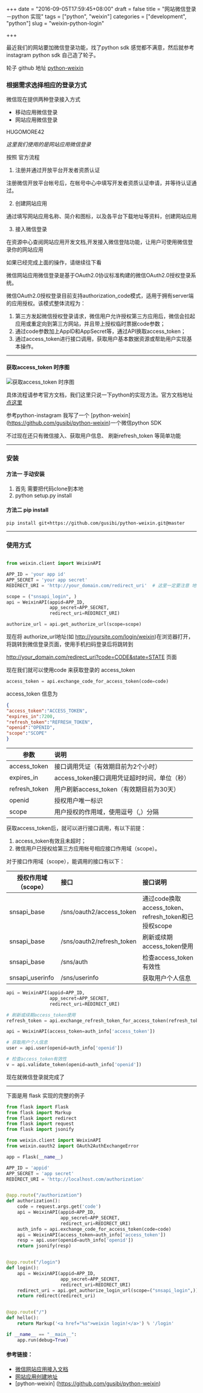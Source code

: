 +++
date = "2016-09-05T17:59:45+08:00"
draft = false
title = "网站微信登录－python 实现"
tags = ["python", "weixin"]
categories = ["development", "python"]
slug = "weixin-python-login"

+++

最近我们的网站要加微信登录功能，找了python sdk 感觉都不满意，然后就参考instagram python sdk 自己造了轮子。

轮子 github 地址  [python-weixin](https://github.com/gusibi/python-weixin)

### 根据需求选择相应的登录方式

微信现在提供两种登录接入方式

* 移动应用微信登录
* 网站应用微信登录

HUGOMORE42

*这里我们使用的是网站应用微信登录*

按照 官方流程

1. 注册并通过开放平台开发者资质认证

注册微信开放平台帐号后，在帐号中心中填写开发者资质认证申请，并等待认证通过。

2. 创建网站应用

通过填写网站应用名称、简介和图标，以及各平台下载地址等资料，创建网站应用

3. 接入微信登录

在资源中心查阅网站应用开发文档,开发接入微信登陆功能，让用户可使用微信登录你的网站应用


如果已经完成上面的操作，请继续往下看


微信网站应用微信登录是基于OAuth2.0协议标准构建的微信OAuth2.0授权登录系统。

微信OAuth2.0授权登录目前支持authorization_code模式，适用于拥有server端的应用授权。该模式整体流程为：

1. 第三方发起微信授权登录请求，微信用户允许授权第三方应用后，微信会拉起应用或重定向到第三方网站，并且带上授权临时票据code参数；
2. 通过code参数加上AppID和AppSecret等，通过API换取access_token；
3. 通过access_token进行接口调用，获取用户基本数据资源或帮助用户实现基本操作。

-------

#### 获取access_token 时序图

![获取access_token 时序图](https://res.wx.qq.com/op_res/D0wkkHSbtC6VUSHX4WsjP5ssg5mdnEmXO8NGVGF34dxS9N1WCcq6wvquR4K_Hcut)


具体流程请参考官方文档，我们这里只说一下python的实现方法。官方文档地址 [点这里](https://open.weixin.qq.com/cgi-bin/showdocument?action=dir_list&t=resource/res_list&verify=1&lang=zh_CN&token=db685a316b7e3933cae42c5ca91d4e024125d1b8&appid=wx6d8c79fb64de6c08)


参考python-instagram 我写了一个 [python-weixin] (https://github.com/gusibi/python-weixin)一个微信python SDK

不过现在还只有微信接入、获取用户信息、 刷新refresh_token 等简单功能

-------
### 安装

#### 方法一 手动安装
1. 首先 需要把代码clone到本地
2. python setup.py install

#### 方法二 pip install

```
pip install git+https://github.com/gusibi/python-weixin.git@master
```

-------

### 使用方式

```python

from weixin.client import WeixinAPI

APP_ID = 'your app id'
APP_SECRET = 'your app secret'
REDIRECT_URI = 'http://your_domain.com/redirect_uri'  # 这里一定要注意 地址一定要加上http/https

scope = ("snsapi_login", )
api = WeixinAPI(appid=APP_ID,
                app_secret=APP_SECRET,
                redirect_uri=REDIRECT_URI)

authorize_url = api.get_authorize_url(scope=scope)
```

现在将 authorize_url地址(如 http://yoursite.com/login/weixin)在浏览器打开， 将跳转到微信登录页面，使用手机扫码登录后将跳转到

http://your_domain.com/redirect_uri?code=CODE&state=STATE 页面

现在我们就可以使用code 来获取登录的 access_token

```python
access_token = api.exchange_code_for_access_token(code=code)
```

access_token 信息为

```json
{
"access_token":"ACCESS_TOKEN",
"expires_in":7200,
"refresh_token":"REFRESH_TOKEN",
"openid":"OPENID",
"scope":"SCOPE"
}
```

|参数	|说明|
| ------------- |:-------------|
|access_token	|接口调用凭证（有效期目前为2个小时）|
|expires_in	|access_token接口调用凭证超时时间，单位（秒）|
|refresh_token	|用户刷新access_token（有效期目前为30天）|
|openid	|授权用户唯一标识|
|scope	|用户授权的作用域，使用逗号（,）分隔|


获取access_token后，就可以进行接口调用，有以下前提：

1. access_token有效且未超时；
2. 微信用户已授权给第三方应用帐号相应接口作用域（scope）。

对于接口作用域（scope），能调用的接口有以下：

| 授权作用域（scope）|接口| 接口说明|
| ------------- |:------------- |:-----|
| snsapi_base|/sns/oauth2/access_token	|通过code换取access_token、refresh_token和已授权scope|
| snsapi_base| /sns/oauth2/refresh_token	|刷新或续期access_token使用|
| snsapi_base| /sns/auth	|检查access_token有效性|
| snsapi_userinfo|/sns/userinfo	|获取用户个人信息|


```python
api = WeixinAPI(appid=APP_ID,
                app_secret=APP_SECRET,
                redirect_uri=REDIRECT_URI)

# 刷新或续期access_token使用
refresh_token = api.exchange_refresh_token_for_access_token(refresh_token=auth_info['refresh_token'])

api = WeixinAPI(access_token=auth_info['access_token'])

# 获取用户个人信息
user = api.user(openid=auth_info['openid'])

# 检查access_token有效性
v = api.validate_token(openid=auth_info['openid'])
```


现在就微信登录就完成了

-------

下面是用 flask 实现的完整的例子

```python
from flask import Flask
from flask import Markup
from flask import redirect
from flask import request
from flask import jsonify

from weixin.client import WeixinAPI
from weixin.oauth2 import OAuth2AuthExchangeError

app = Flask(__name__)

APP_ID = 'appid'
APP_SECRET = 'app secret'
REDIRECT_URI = 'http://localhost.com/authorization'


@app.route("/authorization")
def authorization():
    code = request.args.get('code')
    api = WeixinAPI(appid=APP_ID,
                    app_secret=APP_SECRET,
                    redirect_uri=REDIRECT_URI)
    auth_info = api.exchange_code_for_access_token(code=code)
    api = WeixinAPI(access_token=auth_info['access_token'])
    resp = api.user(openid=auth_info['openid'])
    return jsonify(resp)


@app.route("/login")
def login():
    api = WeixinAPI(appid=APP_ID,
                    app_secret=APP_SECRET,
                    redirect_uri=REDIRECT_URI)
    redirect_uri = api.get_authorize_login_url(scope=("snsapi_login",))
    return redirect(redirect_uri)


@app.route("/")
def hello():
    return Markup('<a href="%s">weixin login!</a>') % '/login'

if __name__ == "__main__":
    app.run(debug=True)

```

#### 参考链接：

* [微信网站应用接入文档](https://open.weixin.qq.com/cgi-bin/showdocument?action=dir_list&t=resource/res_list&verify=1&lang=zh_CN&token=db685a316b7e3933cae42c5ca91d4e024125d1b8&appid=wx6d8c79fb64de6c08)
* [网站应用创建地址](https://open.weixin.qq.com/cgi-bin/frame?t=home/web_tmpl&lang=zh_CN)
* [python-weixin]  (https://github.com/gusibi/python-weixin)
